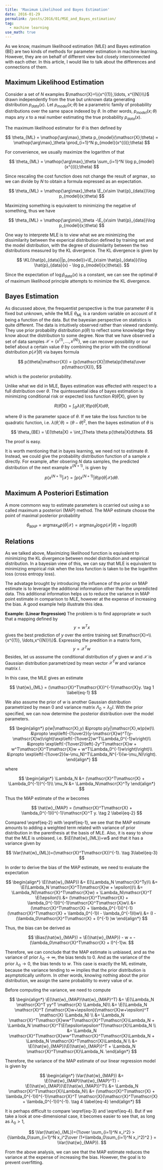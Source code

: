 ```yaml
---
title: 'Maximum Likelihood and Bayes Estimation'
date: 2016-01-29
permalink: /posts/2016/01/MSE_and_Bayes_estimation/
tag:
  - machine learning
use_math: true
---
```


<div style="display:none">
$$\DeclareMathOperator{\E}{E}$$
$$\DeclareMathOperator{\KL}{KL}$$
$$\DeclareMathOperator{\Var}{Var}$$
$$\DeclareMathOperator{\Bias}{Bias}$$
</div>
As we know, maximum likelihood estimation (MLE) and Bayes estimation (BE) are two kinds of methods for parameter estimation in machine learning. However, they are on behalf of different view but closely interconnected with each other. In this article, I would like to talk about the differences and connections of them.

## Maximum Likelihood Estimation

Consider a set of $N$ examples $\mathscr{X}=\\{x^{(1)},\ldots, x^{(N)}\\}$ drawn independently from the true but unknown data generating distribution $p_{data}(x)$.  Let $p_{model}(x; \theta)$ be a parametric family of probability distributions over the same space indexed by $\theta$.  In other words, $p_{model}(x;\theta)$ maps any $x$ to a real number estimating the true probability $p_{data}(x)$.

The maximum likelihood estimator for $\theta$ is then defined by

$$
\theta_{ML} = \mathop{\arg\max}_\theta p_{model}(\mathscr{X};\theta) = \mathop{\arg\max}_\theta \prod_{i=1}^N p_{model}(x^{(i)};\theta)
$$

For convenience, we usually maximize the logarithm of that

$$
\theta_{ML} = \mathop{\arg\max}_\theta \sum_{i=1}^N \log p_{model}(x^{(i)};\theta)
$$

Since rescaling the cost function does not change the result of $\mathop{\arg\max}$, so we can divide by $N$ to obtain a formula expressed as an expectation.

$$
\theta_{ML} = \mathop{\arg\max}_\theta \E_{x\sim \hat{p}_{data}}\log p_{model}(x;\theta)
$$

Maximizing something is equivalent to minimizing the negative of something, thus we have

$$
\theta_{ML} = \mathop{\arg\min}_\theta -\E_{x\sim \hat{p}_{data}}\log p_{model}(x;\theta)
$$

One way to interprete MLE is to view what we are minimizing the dissimilarity between the experical distribution defined by training set and the model distribution, with the degree of dissimilarity between the two distributions measured by the KL divergence. The KL divergence is given by

$$
\KL(\hat{p}_{data}||p_{model})=\E_{x\sim \hat{p}_{data}}(\log \hat{p}_{data}(x) - \log p_{model}(x;\theta)).
$$

Since the expectation of $\log \hat{p}_{data}(x)$ is a constant, we can see the optimal $\theta$ of maximum likelihood principle attempts to minimize the KL divergence.

## Bayes Estimation

As discussed above, the frequentist perspective is the true parameter $\theta$ is fixed but unknown, while the MLE $\theta_{ML}$
is a random variable on account of it being a function of the data. But the bayesian perspective on statistics is quite different.
The data is intuitively observed rather than viewed randomly. They use prior probability distribution $p(\theta)$ to reflect some
knowledge they know about the distribution to some degree. Now that we have observed a set of data samples
$\mathscr{X}=\{x^{(1)},\ldots,x^{(N)}\}$, we can recover possibility or our belief about a certain value $\theta$ by combining
the prior with the conditional distribution $p(\mathscr{X}|\theta)$ via bayes formula

$$
p(\theta|\mathscr{X}) = {p(\mathscr{X}|\theta)p(\theta)\over p(\mathscr{X})},
$$

which is the posterior probability.

Unlike what we did in MLE, Bayes estimation was effected with respect to a full distribution over $\theta$.
The quintessential idea of bayes estimation is minimizing conditional risk or expected loss function $R(\hat{\theta}|X)$, given by

$$
R(\hat{\theta}|X) = \int_\Theta \lambda(\hat{\theta},\theta)p(\theta|X)d\theta,
$$

where $\Theta$ is the parameter space of $\theta$. If we take the loss function to be quadratic function, i.e. $\lambda(\hat{\theta},\theta)=(\theta-\hat{\theta})^2$, then the bayes estimation of $\theta$ is

$$
\theta_{BE} = \E(\theta|X) = \int_\Theta \theta p(\theta|X)d\theta.
$$

The proof is easy.

It is worth mentioning that in bayes learning, we need not to estimate $\theta$. Instead, we could give the probability distribution function of a sample $x$ directly. For example, after obsering $N$ data samples, the predicted distribution of the next example $x^{(N+1)}$, is given by

$$
p(x^{(N+1)}|\mathscr{X}) = \int p(x^{(N+1)}|\theta)p(\theta|\mathscr{X})d\theta.
$$

## Maximum A Posteriori Estimation

A more commonn way to estimate parameters is ccarried out using a so called maximum a posteriori (MAP) method. The MAP estimate choose the point of maximal posterior probability

$$
\theta_{MAP} = \mathop{\arg\max}_\theta p(\theta|\mathscr{X}) = \mathop{\arg\max}_\theta \log p(\mathscr{X}|\theta) + \log p(\theta)
$$

## Relations

As we talked above, Maximizing likelihood function is equivalent to minimizing the KL divergence between model distribution and empirical distribution. In a bayesian view of this, we can say that MLE is equivalent to minimizing empirical risk when the loss function is taken to be the logarithm loss (cross entropy loss).

The advatage brought by introducing the influence of the prior on MAP estimate is to leverage the additional information other than the unpredicted data. This additional information helps us to reduce the variance in MAP point estimate in comparison to MLE, however at the expense of increasing the bias. A good example help illustrate this idea.

**Example: (Linear Regression)**   The problem is to find appropriate $w$ such that a mapping defined by
$$
y=w^T x
$$ gives the best prediction of $y$ over the entire training set $\mathscr{X}=\\{x^{(1)}, \ldots,x^{(N)}\\}$. Expressing the predition in a matrix form,
$$
y= \mathscr{X}^T w
$$ Besides, let us asssume the conditional distribution of $y$ given $w$ and $\mathscr{X}$ is Gaussian distribution parametrized by mean vector $\mathscr{X}^T w$ and variance matrix $I$.

In this case, the MLE gives an estimate

$$
\hat{w}_{ML} = (\mathscr{X}^T\mathscr{X})^{-1}\mathscr{X}y. \tag 1 \label{eq-1}
$$

We also assume the prior of $w$ is another Gaussian distribution parametrized by mean $0$ and variance matrix $\Lambda_0=\lambda_0I$. With the prior specified, we can now determine the posterior distribution over the model parameters.

$$
\begin{align*}
p(w|\mathscr{X},y) &\propto p(y|\mathscr{X},w)p(w)\\
&\propto \exp\left(-{1\over2}(y-\mathscr{X}w)^T(y-\mathscr{X}w)\right)\exp\left(-{1\over2}w^T\Lambda_0^{-1}w\right)\\
&\propto \exp\left(-{1\over2}\left(-2y^T\mathscr{X}w + w^T\mathscr{X}^T\mathscr{X}w + w^T\Lambda_0^{-1}w\right)\right)\\
&\propto \exp\left(-{1\over2}(w-\mu_N)^T\Lambda_N^{-1}(w-\mu_N)\right).
\end{align*}
$$

where

$$
\begin{align*}
\Lambda_N &= (\mathscr{X}^T\mathscr{X} + \Lambda_0^{-1})^{-1}\\
\mu_N &= \Lambda_N\mathscr{X}^Ty
\end{align*}
$$

Thus the MAP estimate of the $w$ becomes

$$
\hat{w}_{MAP} = (\mathscr{X}^T\mathscr{X} + \lambda_0^{-1}I)^{-1}\mathscr{X}^T y. \tag 2 \label{eq-2}
$$

Compared \eqref{eq-2} with \eqref{eq-1}, we see that the MAP estimate amounts to adding a weighted term related with variance of prior distribution in the parenthesis at the basis of MLE. Also, it is easy to show that the MLE is unbiased, i.e. $\E(\hat{w}_{ML})=w$ and that it has a variance given by

$$
\Var(\hat{w}_{ML})=(\mathscr{X}^T\mathscr{X})^{-1}. \tag 3\label{eq-3}
$$

In order to derive the bias of the MAP estimate, we need to evaluate the expectation

$$
\begin{align*}
\E(\hat{w}_{MAP}) &= E(\Lambda_N \mathscr{X}^Ty)\\
&= \E(\Lambda_N \mathscr{X}^T(\mathscr{X}w + \epsilon))\\
&= \Lambda_N(\mathscr{X}^T\mathscr{X}w) + \Lambda_N\mathscr{X}^T \E(\epsilon)\\
&= (\mathscr{X}^T\mathscr{X} + \lambda_0^{-1}I)^{-1}\mathscr{X}^T\mathscr{X}w\\
&= (\mathscr{X}^T\mathscr{X} + \lambda_0^{-1}I)^{-1} (\mathscr{X}^T\mathscr{X} + \lambda_0^{-1}I - \lambda_0^{-1}I)w\\
&= (I - (\lambda_0\mathscr{X}^T\mathscr{X} + I)^{-1} )w
\end{align*}
$$

Thus, the bias can be derived as

$$
\Bias(\hat{w}_{MAP}) = \E(\hat{w}_{MAP}) - w = -(\lambda_0\mathscr{X}^T\mathscr{X} + I)^{-1}w.
$$

Therefore, we can conclude that the MAP estimate is unbiased, and as the variance of prior $\lambda_0 \to \infty$, the bias tends to $0$. And as the variance of the prior $\lambda_0 \to 0$, the bias tends to $w$. This case is exactly the ML estimate, because the variance tending to $\infty$ implies that the prior distribution is asymptotically uniform. In other words, knowing nothing about the prior distribution, we assign the same probability to every value of $w$.

Before computing the variance, we need to compute

$$
\begin{align*}
\E(\hat{w}_{MAP}\hat{w}_{MAP}^T) &= \E(\Lambda_N \mathscr{X}^T yy^T \mathscr{X} \Lambda_N)\\
&= \E(\Lambda_N \mathscr{X}^T (\mathscr{X}w+\epsilon)(\mathscr{X}w+\epsilon)^T \mathscr{X} \Lambda_N) \\
&= \Lambda_N \mathscr{X}^T\mathscr{X}ww^T\mathscr{X}^T\mathscr{X}\Lambda_N + \Lambda_N \mathscr{X}^T\E(\epsilon\epsilon^T)\mathscr{X}\Lambda_N \\
&= \Lambda_N \mathscr{X}^T\mathscr{X}ww^T\mathscr{X}^T\mathscr{X}\Lambda_N + \Lambda_N \mathscr{X}^T\mathscr{X}\Lambda_N \\
&= \E(\hat{w}_{MAP})\E(\hat{w}_{MAP})^T + \Lambda_N \mathscr{X}^T\mathscr{X}\Lambda_N.
\end{align*}
$$

Therefore, the variance of the MAP estimate of our linear regression model is given by

$$
\begin{align*}
\Var(\hat{w}_{MAP}) &= \E(\hat{w}_{MAP}\hat{w}_{MAP}^T) - \E(\hat{w}_{MAP})\E(\hat{w}_{MAP})^T\\
&= \Lambda_N \mathscr{X}^T\mathscr{X}\Lambda_N\\
&= (\mathscr{X}^T\mathscr{X} + \lambda_0^{-1}I)^{-1}\mathscr{X}^T \mathscr{X}(\mathscr{X}^T\mathscr{X} + \lambda_0^{-1}I)^{-1}. \tag 4 \label{eq-4}
\end{align*}
$$

It is perhaps difficult to compare \eqref{eq-3} and \eqref{eq-4}. But if we take a look at one-dimensional case, it becomes easier to see that, as long as $\lambda_0 >1$,

$$
\Var(\hat{w}_{ML})={1\over \sum_{i=1}^N x_i^2} > {\lambda_0\sum_{i=1}^N x_i^2\over (1+\lambda_0\sum_{i=1}^N x_i^2)^2 } = \Var(\hat{w}_{MAP}).
$$

From the above analysis, we can see that the MAP estimate reduces the variance at the expense of increasing the bias. However, the goal is to prevent overfitting.

